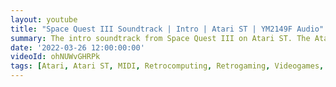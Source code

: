 ```yaml
---
layout: youtube
title: "Space Quest III Soundtrack | Intro | Atari ST | YM2149F Audio"
summary: The intro soundtrack from Space Quest III on Atari ST. The Atari ST uses the YM2149F for chiptune audio, but some games (like Space Quest III) do support MIDI
date: '2022-03-26 12:00:00:00'
videoId: ohNUWvGHRPk
tags: [Atari, Atari ST, MIDI, Retrocomputing, Retrogaming, Videogames, Videos]
---
```


